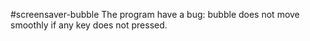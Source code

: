 #screensaver-bubble
The program have a bug: bubble does not move smoothly if any key does not pressed.
